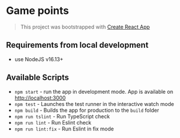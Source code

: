 # Game points

> This project was bootstrapped with [Create React App](https://github.com/facebook/create-react-app)  

## Requirements from local development

* use NodeJS v16.13+

## Available Scripts

* `npm start` - run the app in development mode. App is available on [http://localhost:3000](http://localhost:3000)
* `npm test` - Launches the test runner in the interactive watch mode
* `npm build` - Builds the app for production to the `build` folder
* `npm run tslint` - Run TypeScript check
* `npm run lint` - Run Eslint check
* `npm run lint:fix` - Run Eslint in fix mode
